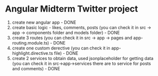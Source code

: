 # Angular Midterm Twitter project

1. create new angular app - DONE
2. create basic logic - likes, comments, posts (you can check it in src -> app -> components folder and models folder) - DONE
3. create 3 routes (you can check it in src -> app -> pages and app-routing.module.ts) - DONE
4. create one custom derective (you can check it in app-highlight.directive.ts file) - DONE
5. create 2 services to obtain data, used jsonplaceholder for getting data 
(you can check it in src->app->services there are to service for posts and comments) - DONE
